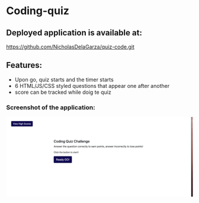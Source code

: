# Coding-quiz

## Deployed application is available at: 
https://github.com/NicholasDelaGarza/quiz-code.git

## Features: 
* Upon go, quiz starts and the timer starts
* 6 HTML/JS/CSS styled questions that appear one after another
* score can be tracked while doig te quiz 

### Screenshot of the application: 

![Screenshot](/assets/images/screenshot.png)